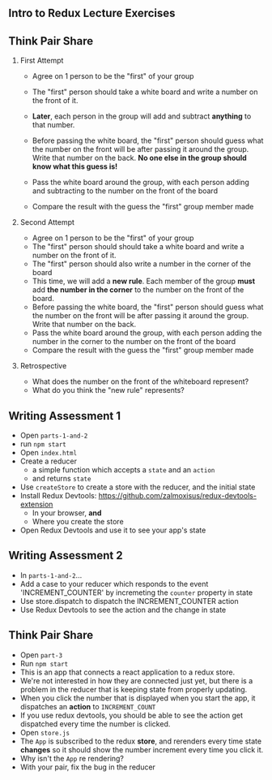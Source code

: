 ## Intro to Redux Lecture Exercises



## Think Pair Share

1. First Attempt

   * Agree on 1 person to be the "first" of your group

   * The "first" person should take a white board and write a number on the front of it. 
   * **Later**, each person in the group will add and subtract **anything** to that number. 
   * Before passing the white board, the "first" person should guess what the number on the front will be after passing it around the group. Write that number on the back. **No one else in the group should know what this guess is!**
   * Pass the white board around the group, with each person adding and subtracting to the number on the front of the board
   * Compare the result with the guess the "first" group member made

2. Second Attempt

   * Agree on 1 person to be the "first" of your group

   - The "first" person should should take a white board and write a number on the front of it. 
   - The "first" person should also write a number in the corner of the board
   - This time, we will add a **new rule**. Each member of the group **must** add **the number in the corner** to the number on the front of the board.
   - Before passing the white board, the "first" person should guess what the number on the front will be after passing it around the group. Write that number on the back.
   - Pass the white board around the group, with each person adding the number in the corner to the number on the front of the board
   - Compare the result with the guess the "first" group member made

3. Retrospective 

   * What does the number on the front of the whiteboard represent?
   * What do you think the "new rule" represents?



## Writing Assessment 1

* Open `parts-1-and-2`
* run `npm start`
* Open `index.html`
* Create a reducer
  * a simple function which accepts a `state` and an `action`
  * and returns `state`
* Use `createStore` to create a store with the reducer, and the initial state
* Install Redux Devtools: https://github.com/zalmoxisus/redux-devtools-extension
  * In your browser, **and**
  * Where you create the store
* Open Redux Devtools and use it to see your app's state



## Writing Assessment 2

- In `parts-1-and-2`...
- Add a case to your reducer which responds to the event 'INCREMENT_COUNTER' by incremeting the `counter` property in state
- Use store.dispatch to dispatch the INCREMENT_COUNTER action
- Use Redux Devtools to see the action and the change in state



## Think Pair Share

* Open `part-3`
* Run `npm start`
* This is an app that connects a react application to a redux store.
* We're not interested in how they are connected just yet, but there is a problem in the reducer that is keeping state from properly updating.
* When you click the number that is displayed when you start the app, it dispatches an **action** to `INCREMENT_COUNT`
* If you use redux devtools, you should be able to see the action get dispatched every time the number is clicked.
* Open `store.js`
* The `App` is subscribed to the redux **store**, and rerenders every time state **changes** so it should show the number increment every time you click it.
* Why isn't the `App` re rendering?
* With your pair, fix the bug in the reducer